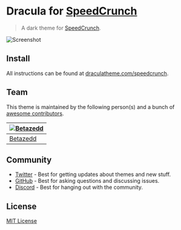 # Dracula for [SpeedCrunch](https://heldercorreia.bitbucket.io/speedcrunch/)

> A dark theme for [SpeedCrunch](https://heldercorreia.bitbucket.io/speedcrunch/).

![Screenshot](./screenshot.png)

## Install

All instructions can be found at [draculatheme.com/speedcrunch](https://draculatheme.com/speedcrunch).

## Team

This theme is maintained by the following person(s) and a bunch of [awesome contributors](https://github.com/dracula/foobar/graphs/contributors).

| [![Betazedd](https://github.com/betazedd.png?size=100)](https://github.com/betazedd) |
| ------------------------------------------------------------------------------------ |
| [Betazedd](https://github.com/betazedd)                                              |

## Community

- [Twitter](https://twitter.com/draculatheme) - Best for getting updates about themes and new stuff.
- [GitHub](https://github.com/dracula/dracula-theme/discussions) - Best for asking questions and discussing issues.
- [Discord](https://draculatheme.com/discord-invite) - Best for hanging out with the community.

## License

[MIT License](./LICENSE)
